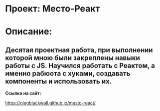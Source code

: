 # Проект: Место-Реакт

# Описание:

Десятая проектная работа, при выполнении которой мною были закреплены навыки работы с JS. Научился работать с Реактом, а именно рабюота с хуками, создавать компоненты и использовать их. 
---------------------------------

**Ссылка на сайт:**

https://olegblackwall.github.io/mesto-react/
